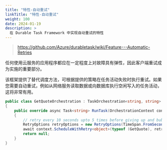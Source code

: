 ```yaml
---
title: "特性-自动重试"
linkTitle: "特性-自动重试"
weight: 100
date: 2024-01-19
description: >
  在 Durable Task Framework 中实现自动重试的特性
---
```


> https://github.com/Azure/durabletask/wiki/Feature---Automatic-Retries

任何使用云服务的应用程序都应在一定程度上对故障具有弹性，因此客户端重试成为实施的重要部分。

该框架提供了替代调度方法，可根据提供的策略在任务活动失败时执行重试。如果您需要自动重试，例如从网络服务读取数据或向数据库执行空闲写入的任务活动，这将非常有用。

```c#
public class GetQuoteOrchestration : TaskOrchestration<string, string>
{
    public override async Task<string> RunTask(OrchestrationContext context, string input)
    {
        // retry every 10 seconds upto 5 times before giving up and bubbling up the exception
        RetryOptions retryOptions = new RetryOptions(TimeSpan.FromSeconds(10), 5);
        await context.ScheduleWithRetry<object>(typeof (GetQuote), retryOptions, null);
        return null;
    }
}
```